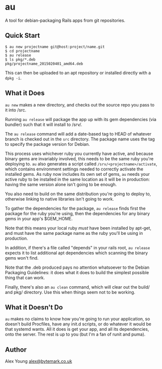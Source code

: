 au
==

A tool for debian-packaging Rails apps from git repositories.

Quick Start
-----------

    $ au new projectname git@host:project/name.git
    $ cd projectname
    $ au release
    $ ls pkg/*.deb
    pkg/projectname_2015020401_amd64.deb

This can then be uploaded to an apt repository or installed directly
with a `dpkg -i`.


What it Does
------------

`au new` makes a new directory, and checks out the source repo you pass
to it into <projectname>/src.

Running `au release` will package the app up with its gem dependencies
(via bundler) such that it will install to /srv/<projectname>.

The `au release` command will add a date-based tag to HEAD of whatever
branch is checked out in the `src` directory.  The package name uses the
tag to specify the package version for Debian.

This process uses whichever ruby you currently have active, and because
binary gems are invariably involved, this needs to be the same ruby
you're deploying to.  `au` also generates a script called
`/srv/<projectname>/activate`,  which contains environment settings
needed to correctly activate the installed gems.  As ruby now includes
its own set of gems,  `au` needs your active ruby to be installed in the
same location as it will be in production: having the same version alone
isn't going to be enough.

You also need to build on the same distribution you're going to deploy
to, otherwise linking to native libraries isn't going to work.

To gather the dependencies for the package, `au release` finds first the
package for the ruby you're using, then the dependencies for any binary
gems in your app's $GEM\_HOME.

Note that this means your local ruby *must* have been installed by
apt-get, and must have the same package name as the ruby you'll be
using in production.

In addition, if there's a file called "depends" in your rails root, `au
release` expects it to list additional apt dependencies which scanning
the binary gems won't find.

Note that the .deb produced pays no attention whatsoever to the Debian
Packaging Guidelines: it does what it does to build the simplest
possible thing that can work.

Finally, there's also an `au clean` command, which will clear out the
build/ and pkg/ directory.  Use this when things seem not to be working.


What it Doesn't Do
------------------

`au` makes no claims to know how you're going to run your application,
so doesn't build Procfiles, have any init.d scripts, or do whatever it
would be that systemd wants.  All it does is get your app, and all its
dependencies, onto the server.  The rest is up to you (but I'm a fan of
runit and puma).


Author
------

Alex Young <alex@bytemark.co.uk>
